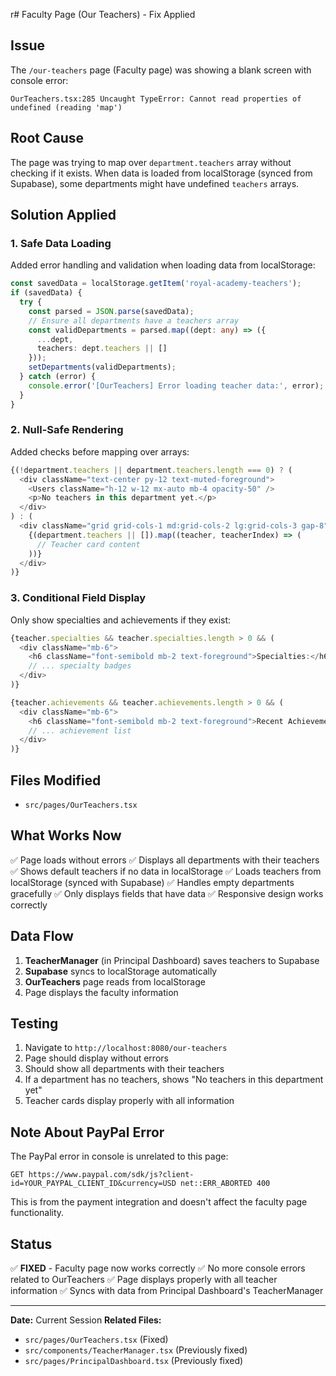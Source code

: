 r# Faculty Page (Our Teachers) - Fix Applied

## Issue
The `/our-teachers` page (Faculty page) was showing a blank screen with console error:
```
OurTeachers.tsx:285 Uncaught TypeError: Cannot read properties of undefined (reading 'map')
```

## Root Cause
The page was trying to map over `department.teachers` array without checking if it exists. When data is loaded from localStorage (synced from Supabase), some departments might have undefined `teachers` arrays.

## Solution Applied

### 1. Safe Data Loading
Added error handling and validation when loading data from localStorage:
```typescript
const savedData = localStorage.getItem('royal-academy-teachers');
if (savedData) {
  try {
    const parsed = JSON.parse(savedData);
    // Ensure all departments have a teachers array
    const validDepartments = parsed.map((dept: any) => ({
      ...dept,
      teachers: dept.teachers || []
    }));
    setDepartments(validDepartments);
  } catch (error) {
    console.error('[OurTeachers] Error loading teacher data:', error);
  }
}
```

### 2. Null-Safe Rendering
Added checks before mapping over arrays:
```typescript
{(!department.teachers || department.teachers.length === 0) ? (
  <div className="text-center py-12 text-muted-foreground">
    <Users className="h-12 w-12 mx-auto mb-4 opacity-50" />
    <p>No teachers in this department yet.</p>
  </div>
) : (
  <div className="grid grid-cols-1 md:grid-cols-2 lg:grid-cols-3 gap-8">
    {(department.teachers || []).map((teacher, teacherIndex) => (
      // Teacher card content
    ))}
  </div>
)}
```

### 3. Conditional Field Display
Only show specialties and achievements if they exist:
```typescript
{teacher.specialties && teacher.specialties.length > 0 && (
  <div className="mb-6">
    <h6 className="font-semibold mb-2 text-foreground">Specialties:</h6>
    // ... specialty badges
  </div>
)}

{teacher.achievements && teacher.achievements.length > 0 && (
  <div className="mb-6">
    <h6 className="font-semibold mb-2 text-foreground">Recent Achievements:</h6>
    // ... achievement list
  </div>
)}
```

## Files Modified
- `src/pages/OurTeachers.tsx`

## What Works Now
✅ Page loads without errors
✅ Displays all departments with their teachers
✅ Shows default teachers if no data in localStorage
✅ Loads teachers from localStorage (synced with Supabase)
✅ Handles empty departments gracefully
✅ Only displays fields that have data
✅ Responsive design works correctly

## Data Flow
1. **TeacherManager** (in Principal Dashboard) saves teachers to Supabase
2. **Supabase** syncs to localStorage automatically
3. **OurTeachers** page reads from localStorage
4. Page displays the faculty information

## Testing
1. Navigate to `http://localhost:8080/our-teachers`
2. Page should display without errors
3. Should show all departments with their teachers
4. If a department has no teachers, shows "No teachers in this department yet"
5. Teacher cards display properly with all information

## Note About PayPal Error
The PayPal error in console is unrelated to this page:
```
GET https://www.paypal.com/sdk/js?client-id=YOUR_PAYPAL_CLIENT_ID&currency=USD net::ERR_ABORTED 400
```
This is from the payment integration and doesn't affect the faculty page functionality.

## Status
✅ **FIXED** - Faculty page now works correctly
✅ No more console errors related to OurTeachers
✅ Page displays properly with all teacher information
✅ Syncs with data from Principal Dashboard's TeacherManager

---

**Date:** Current Session
**Related Files:** 
- `src/pages/OurTeachers.tsx` (Fixed)
- `src/components/TeacherManager.tsx` (Previously fixed)
- `src/pages/PrincipalDashboard.tsx` (Previously fixed)
